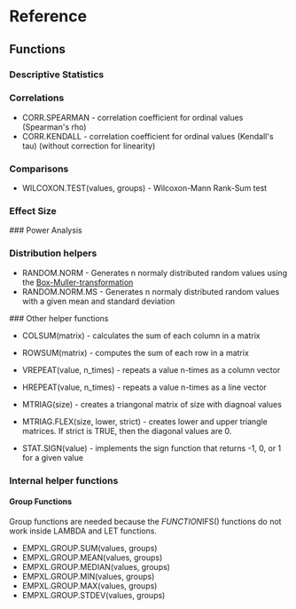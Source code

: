 # Reference

## Functions

### Descriptive Statistics

### Correlations

- CORR.SPEARMAN - correlation coefficient for ordinal values (Spearman's rho)
- CORR.KENDALL - correlation coefficient for ordinal values (Kendall's tau) (without correction for linearity)

### Comparisons

- WILCOXON.TEST(values, groups) - Wilcoxon-Mann Rank-Sum test

### Effect Size

### Power Analysis

### Distribution helpers

- RANDOM.NORM    - Generates n normaly distributed random values using the [Box-Muller-transformation](https://en.wikipedia.org/wiki/Box%E2%80%93Muller_transform)
- RANDOM.NORM.MS  - Generates n normaly distributed random values with a given mean and standard deviation

### Other helper functions

- COLSUM(matrix) - calculates the sum of each column in a matrix
- ROWSUM(matrix) - computes the sum of each row in a matrix

- VREPEAT(value, n_times) - repeats a value n-times as a column vector
- HREPEAT(value, n_times) - repeats a value n-times as a line vector

- MTRIAG(size) - creates a triangonal matrix of size with diagnoal values
- MTRIAG.FLEX(size, lower, strict) - creates lower and upper triangle matrices. If strict is TRUE, then the diagonal values are 0.

- STAT.SIGN(value) - implements the sign function that returns -1, 0, or 1 for a given value

### Internal helper functions

#### Group Functions

Group functions are needed because the *FUNCTION*IFS() functions do not work inside LAMBDA and LET functions.

- EMPXL.GROUP.SUM(values, groups)
- EMPXL.GROUP.MEAN(values, groups)
- EMPXL.GROUP.MEDIAN(values, groups)
- EMPXL.GROUP.MIN(values, groups)
- EMPXL.GROUP.MAX(values, groups)
- EMPXL.GROUP.STDEV(values, groups)
